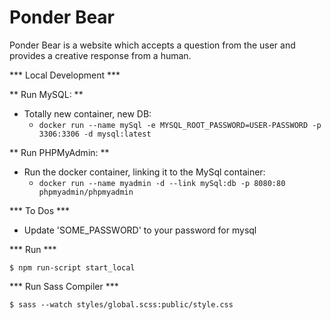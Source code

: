 
Ponder Bear
===========

Ponder Bear is a website which accepts a question from the user and provides a creative response from a human.


*** Local Development ***

** Run MySQL: **
* Totally new container, new DB:
  * `docker run --name mySql -e MYSQL_ROOT_PASSWORD=USER-PASSWORD -p 3306:3306 -d mysql:latest`

** Run PHPMyAdmin: **
* Run the docker container, linking it to the MySql container:
  * `docker run --name myadmin -d --link mySql:db -p 8080:80 phpmyadmin/phpmyadmin`


*** To Dos ***

* Update 'SOME_PASSWORD' to your password for mysql


*** Run ***

    $ npm run-script start_local



*** Run Sass Compiler ***

    $ sass --watch styles/global.scss:public/style.css








